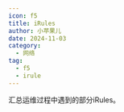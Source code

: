 ```yaml
---
icon: f5
title: iRules
author: 小苹果儿
date: 2024-11-03
category:
  - 网络
tag:
  - f5
  - irule
---
```


汇总运维过程中遇到的部分iRules。
